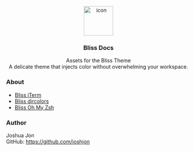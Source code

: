<p align="center">
  <br>
  <img src="https://raw.githubusercontent.com/joshjon/bliss-docs/master/icon.png" alt="icon" height="80">
  <h3 align="center">Bliss Docs</h3>
  <p align="center">
    Assets for the Bliss Theme<br>
    A delicate theme that injects color without overwhelming your workspace.<br>
  </p>
</p>

### About
* [Bliss iTerm](https://github.com/joshjon/bliss-iterm)
* [Bliss dircolors](https://github.com/joshjon/bliss-dircolors)
* [Bliss Oh My Zsh](https://github.com/joshjon/bliss-zsh)

### Author
Joshua Jon<br>
GitHub: https://github.com/joshjon
